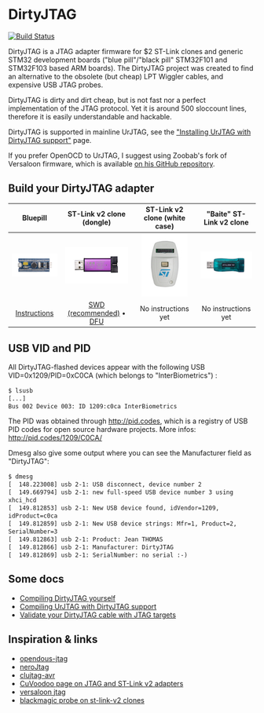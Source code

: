 # DirtyJTAG

[![Build Status](https://travis-ci.org/jeanthom/DirtyJTAG.svg?branch=master)](https://travis-ci.org/jeanthom/DirtyJTAG)

DirtyJTAG is a JTAG adapter firmware for $2 ST-Link clones and generic STM32 development boards ("blue pill"/"black pill" STM32F101 and STM32F103 based ARM boards). The DirtyJTAG project was created to find an alternative to the obsolete (but cheap) LPT Wiggler cables, and expensive USB JTAG probes.

DirtyJTAG is dirty and dirt cheap, but is not fast nor a perfect implementation of the JTAG protocol. Yet it is around 500 sloccount lines, therefore it is easily understandable and hackable.

DirtyJTAG is supported in mainline UrJTAG, see the ["Installing UrJTAG with DirtyJTAG support"](docs/urjtag-dirtyjtag.md) page.

If you prefer OpenOCD to UrJTAG, I suggest using Zoobab's fork of Versaloon firmware, which is available [on his GitHub repository](https://github.com/zoobab/versaloon).

## Build your DirtyJTAG adapter

| Bluepill                                    | ST-Link v2 clone (dongle)                                                               | ST-Link v2 clone (white case)                | "Baite" ST-Link v2 clone                |
|:-------------------------------------------:|:---------------------------------------------------------------------------------------:|:--------------------------------------------:|:---------------------------------------:|
| ![Bluepill icon](docs/img/bluepill-128.jpg) | ![ST-Link v2 dongle](docs/img/stlinkv2-128.jpg)                                         | ![ST-Link v2](docs/img/stlink-white-128.jpg) | ![Baite dongle](docs/img/baite-128.jpg) |
| [Instructions](docs/install-bluepill.md)    | [SWD (recommended)](docs/install-stlinkv2-swd.md) • [DFU](docs/install-stlinkv2-dfu.md) | No instructions yet                          | No instructions yet                     |

## USB VID and PID

All DirtyJTAG-flashed devices appear with the following USB VID=0x1209/PID=0xC0CA
(which belongs to "InterBiometrics") :

```
$ lsusb
[...]
Bus 002 Device 003: ID 1209:c0ca InterBiometrics
```

The PID was obtained through http://pid.codes, which is a registry of USB
PID codes for open source hardware projects. More infos: http://pid.codes/1209/C0CA/

Dmesg also give some output where you can see the Manufacturer field as "DirtyJTAG":

```
$ dmesg
[  148.223008] usb 2-1: USB disconnect, device number 2
[  149.669794] usb 2-1: new full-speed USB device number 3 using xhci_hcd
[  149.812853] usb 2-1: New USB device found, idVendor=1209, idProduct=c0ca
[  149.812859] usb 2-1: New USB device strings: Mfr=1, Product=2, SerialNumber=3
[  149.812863] usb 2-1: Product: Jean THOMAS
[  149.812866] usb 2-1: Manufacturer: DirtyJTAG
[  149.812869] usb 2-1: SerialNumber: no serial :-)
```

## Some docs

 * [Compiling DirtyJTAG yourself](docs/building-dirtyjtag.md)
 * [Compiling UrJTAG with DirtyJTAG support](docs/urjtag-dirtyjtag.md)
 * [Validate your DirtyJTAG cable with JTAG targets](docs/jtag-validation.md)

## Inspiration & links

 * [opendous-jtag](https://github.com/vfonov/opendous-jtag)
 * [neroJtag](https://github.com/makestuff/neroJtag)
 * [clujtag-avr](https://github.com/ClusterM/clujtag-avr)
 * [CuVoodoo page on JTAG and ST-Link v2 adapters](https://wiki.cuvoodoo.info/doku.php?id=jtag)
 * [versaloon jtag](https://github.com/zoobab/versaloon)
 * [blackmagic probe on st-link-v2 clones](https://madnessinthedarkness.transsys.com/blog:2017:0122_black_magic_probe_bmp_on_st-link_v2_clones)
